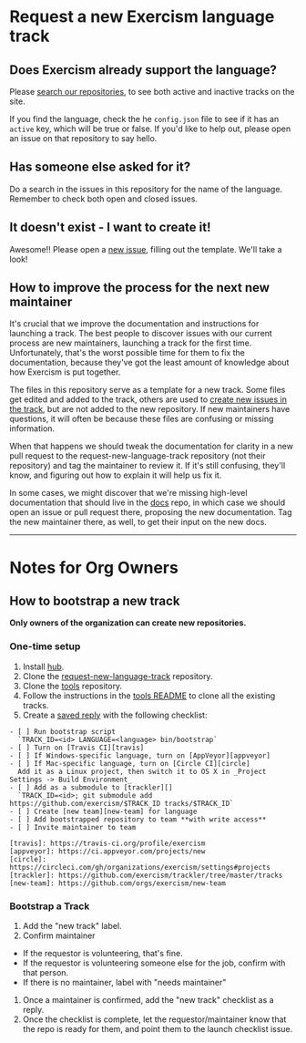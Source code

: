 # Request a new Exercism language track

## Does Exercism already support the language?

Please [search our repositories](https://github.com/exercism), to see both active and inactive tracks on the site.

If you find the language, check the he `config.json` file to see if it has an `active` key, which will be true or false. If you'd like to help out, please open an issue on that repository to say hello.

## Has someone else asked for it?

Do a search in the issues in this repository for the name of the language. Remember to check both open and closed issues.

## It doesn't exist - I want to create it!

Awesome!! Please open a [new issue](https://github.com/exercism/request-new-language-track/issues/new), filling out the template. We'll take a look!

## How to improve the process for the next new maintainer

It's crucial that we improve the documentation and instructions for launching a track. The best people to discover
issues with our current process are new maintainers, launching a track for the first time. Unfortunately,
that's the worst possible time for them to fix the documentation, because they've got the least amount of
knowledge about how Exercism is put together.

The files in this repository serve as a template for a new track. Some files get edited and added to the track,
others are used to [create new issues in the track][issue-templates], but are not added to the new repository.
If new maintainers have questions, it will often be because these files are confusing or missing information.

When that happens we should tweak the documentation for clarity in a new pull request to the request-new-language-track
repository (not their repository) and tag the maintainer to review it. If it's still confusing, they'll know,
and figuring out how to explain it will help us fix it.

In some cases, we might discover that we're missing high-level documentation that should live in the [docs][]
repo, in which case we should open an issue or pull request there, proposing the new documentation. Tag the new
maintainer there, as well, to get their input on the new docs.

[checklist]: https://github.com/exercism/request-new-language-track/blob/master/CHECKLIST.md
[docs]: https://github.com/exercism/docs
[issue-templates]: https://github.com/exercism/request-new-language-track/blob/master/bin/bootstrap#L67-L73

---

# Notes for Org Owners

## How to bootstrap a new track

**Only owners of the organization can create new repositories.**

### One-time setup

1. Install [hub][].
1. Clone the [request-new-language-track][] repository.
1. Clone the [tools][] repository.
1. Follow the instructions in the [tools README][clone-tracks] to clone all the existing tracks.
1. Create a [saved reply][saved-replies] with the following checklist:

```
- [ ] Run bootstrap script
  `TRACK_ID=<id> LANGUAGE=<language> bin/bootstrap`
- [ ] Turn on [Travis CI][travis]
- [ ] If Windows-specific language, turn on [AppVeyor][appveyor]
- [ ] If Mac-specific language, turn on [Circle CI][circle]
  Add it as a Linux project, then switch it to OS X in _Project Settings -> Build Environment_
- [ ] Add as a submodule to [trackler][]
  `TRACK_ID=<id>; git submodule add https://github.com/exercism/$TRACK_ID tracks/$TRACK_ID`
- [ ] Create [new team][new-team] for language
- [ ] Add bootstrapped repository to team **with write access**
- [ ] Invite maintainer to team

[travis]: https://travis-ci.org/profile/exercism
[appveyor]: https://ci.appveyor.com/projects/new
[circle]: https://circleci.com/gh/organizations/exercism/settings#projects
[trackler]: https://github.com/exercism/trackler/tree/master/tracks
[new-team]: https://github.com/orgs/exercism/new-team
```

### Bootstrap a Track

1. Add the "new track" label.
1. Confirm maintainer
  - If the requestor is volunteering, that's fine.
  - If the requestor is volunteering someone else for the job, confirm with that person.
  - If there is no maintainer, label with "needs maintainer"
1. Once a maintainer is confirmed, add the "new track" checklist as a reply.
1. Once the checklist is complete, let the requestor/maintainer know that the repo is ready for them,
  and point them to the launch checklist issue.

[saved-replies]: https://github.com/blog/2135-saved-replies
[request-new-language-track]: https://github.com/exercism/request-new-language-track
[tools]: https://github.com/exercism/tools
[clone-tracks]: https://github.com/exercism/tools#scripts
[hub]: http://github.com/github/hub
